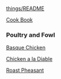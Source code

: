 [things/README](https://github.com/vmsmith/things/blob/master/README.md)

[Cook Book](https://github.com/vmsmith/CookBook/blob/master/README.md)

### Poultry and Fowl     

[Basque Chicken](https://github.com/vmsmith/CookBook/blob/master/chicken_basque_1.md)  

[Chicken a la Diable]()

[Roast Pheasant](https://github.com/vmsmith/CookBook/blob/master/pheasant_roast.md)
